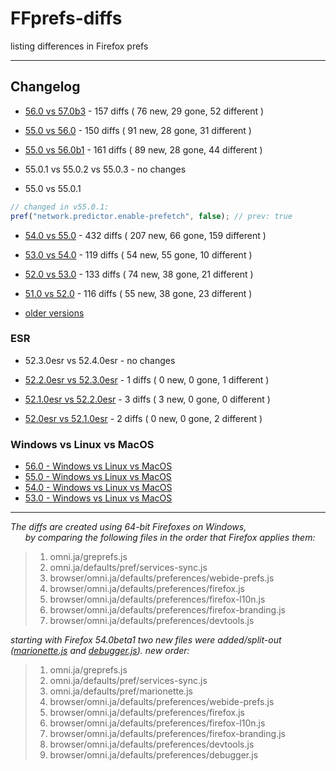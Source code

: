 # FFprefs-diffs
listing differences in Firefox prefs

___

## Changelog

* [56.0 vs 57.0b3](https://github.com/earthlng/FFprefs-diffs/blob/master/diffs/5x/diff-v56.0-vs-v57.0b3.log.js "56.0 vs 57.0b3") - 157 diffs ( 76 new, 29 gone, 52 different )

* [55.0 vs 56.0](https://github.com/earthlng/FFprefs-diffs/blob/master/diffs/5x/diff-v55.0-vs-v56.0.log.js "55.0 vs 56.0") - 150 diffs ( 91 new, 28 gone, 31 different )

* [55.0 vs 56.0b1](https://github.com/earthlng/FFprefs-diffs/blob/master/diffs/5x/diff-v55.0-vs-v56.0b1.log.js "55.0 vs 56.0b1") - 161 diffs ( 89 new, 28 gone, 44 different )

* 55.0.1 vs 55.0.2 vs 55.0.3 - no changes

* 55.0 vs 55.0.1
```js
// changed in v55.0.1:
pref("network.predictor.enable-prefetch", false); // prev: true
```

* [54.0 vs 55.0](https://github.com/earthlng/FFprefs-diffs/blob/master/diffs/5x/diff-v54.0-vs-v55.0.log.js "54.0 vs 55.0") - 432 diffs ( 207 new, 66 gone, 159 different )

* [53.0 vs 54.0](https://github.com/earthlng/FFprefs-diffs/blob/master/diffs/5x/diff-v53.0-vs-v54.0.log.js "53.0 vs 54.0") - 119 diffs ( 54 new, 55 gone, 10 different )

* [52.0 vs 53.0](https://github.com/earthlng/FFprefs-diffs/blob/master/diff-v52.0-vs-v53.0.log.js "52.0 vs 53.0") - 133 diffs ( 74 new, 38 gone, 21 different )

* [51.0 vs 52.0](https://github.com/earthlng/FFprefs-diffs/blob/master/diff-v51.0-vs-v52.0.log.js "51.0 vs 52.0") - 116 diffs ( 55 new, 38 gone, 23 different )

* [older versions](https://github.com/earthlng/FFprefs-diffs/tree/master/diffs)

### ESR

* 52.3.0esr vs 52.4.0esr - no changes

* [52.2.0esr vs 52.3.0esr](https://github.com/earthlng/FFprefs-diffs/blob/master/diffs/ESR/diff-v52.2.0esr-vs-v52.3.0esr.log.js "52.2.0esr vs 52.3.0esr") - 1 diffs ( 0 new, 0 gone, 1 different )

* [52.1.0esr vs 52.2.0esr](https://github.com/earthlng/FFprefs-diffs/blob/master/diffs/ESR/diff-v52.1.0esr-vs-v52.2.0esr.log.js "52.1.0esr vs 52.2.0esr") - 3 diffs ( 3 new, 0 gone, 0 different )
  
* [52.0esr vs 52.1.0esr](https://github.com/earthlng/FFprefs-diffs/blob/master/diffs/ESR/diff-v52.0esr-vs-v52.1.0esr.log.js "52.0esr vs 52.1.0esr") - 2 diffs ( 0 new, 0 gone, 2 different )

### Windows vs Linux vs MacOS

* [56.0 - Windows vs Linux vs MacOS](https://earthlng.github.io/FFprefs-diffs/Firefox-v56.0.html)
* [55.0 - Windows vs Linux vs MacOS](https://earthlng.github.io/FFprefs-diffs/Firefox-v55.0.html)
* [54.0 - Windows vs Linux vs MacOS](https://earthlng.github.io/FFprefs-diffs/Firefox-v54.0.html)
* [53.0 - Windows vs Linux vs MacOS](https://earthlng.github.io/FFprefs-diffs/Firefox-v53.0.html)

___

_The diffs are created using 64-bit Firefoxes on Windows,  
&nbsp;&nbsp;&nbsp;&nbsp;&nbsp;&nbsp;by comparing the following files in the order that Firefox applies them:_

> 1. omni.ja/greprefs.js
> 2. omni.ja/defaults/pref/services-sync.js
> 3. browser/omni.ja/defaults/preferences/webide-prefs.js
> 4. browser/omni.ja/defaults/preferences/firefox.js
> 5. browser/omni.ja/defaults/preferences/firefox-l10n.js
> 6. browser/omni.ja/defaults/preferences/firefox-branding.js
> 7. browser/omni.ja/defaults/preferences/devtools.js

_starting with Firefox 54.0beta1 two new files were added/split-out ([marionette.js](https://bugzilla.mozilla.org/show_bug.cgi?id=1350887) and [debugger.js](https://bugzilla.mozilla.org/show_bug.cgi?id=1328693)). new order:_

> 1. omni.ja/greprefs.js
> 2. omni.ja/defaults/pref/services-sync.js
> 3. omni.ja/defaults/pref/marionette.js
> 4. browser/omni.ja/defaults/preferences/webide-prefs.js
> 5. browser/omni.ja/defaults/preferences/firefox.js
> 6. browser/omni.ja/defaults/preferences/firefox-l10n.js
> 7. browser/omni.ja/defaults/preferences/firefox-branding.js
> 8. browser/omni.ja/defaults/preferences/devtools.js
> 9. browser/omni.ja/defaults/preferences/debugger.js

